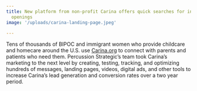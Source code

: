 ```yaml
---
title: New platform from non-profit Carina offers quick searches for in-home childcare
  openings
image: '/uploads/carina-landing-page.jpeg'

---
```

Tens of thousands of BIPOC and immigrant women who provide childcare and homecare around the U.S. use [Carina.org](http://carina.org/) to connect with parents and patients who need them. Percussion Strategic’s team took Carina’s marketing to the next level by creating, testing, tracking, and optimizing hundreds of messages, landing pages, videos, digital ads, and other tools to increase Carina’s lead generation and conversion rates over a two year period.